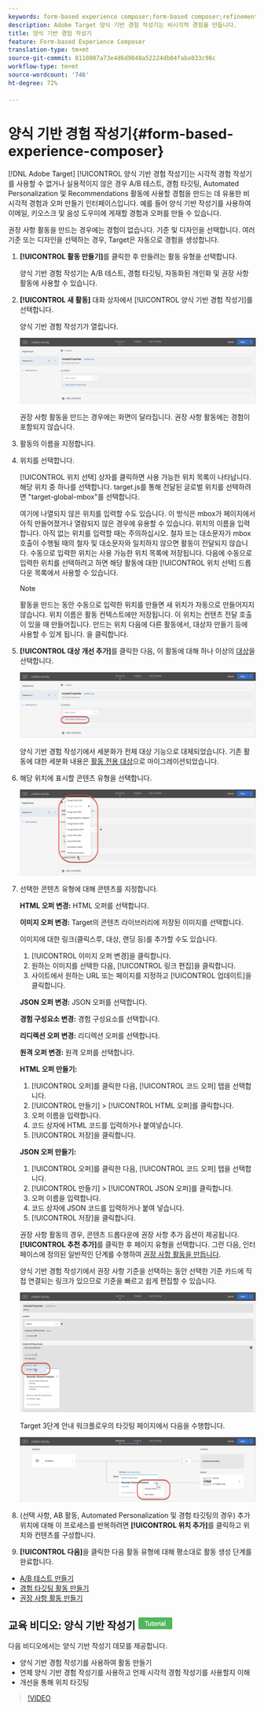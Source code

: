```yaml
---
keywords: form-based experience composer;form-based composer;refinements
description: Adobe Target 양식 기반 경험 작성기는 비시각적 경험을 만듭니다.
title: 양식 기반 경험 작성기
feature: Form-based Experience Composer
translation-type: tm+mt
source-git-commit: 8110807a73e4d6d9848a52224db04faba033c98c
workflow-type: tm+mt
source-wordcount: '746'
ht-degree: 72%

---
```



# 양식 기반 경험 작성기{#form-based-experience-composer}

[!DNL Adobe Target] [!UICONTROL 양식 기반 경험 작성기]는 시각적 경험 작성기를 사용할 수 없거나 실용적이지 않은 경우 A/B 테스트, 경험 타깃팅, Automated Personalization 및 Recommendations 활동에 사용할 경험을 만드는 데 유용한 비시각적 경험과 오퍼 만들기 인터페이스입니다. 예를 들어 양식 기반 작성기를 사용하여 이메일, 키오스크 및 음성 도우미에 게재할 경험과 오퍼를 만들 수 있습니다.

권장 사항 활동을 만드는 경우에는 경험이 없습니다. 기준 및 디자인을 선택합니다. 여러 기준 또는 디자인을 선택하는 경우, Target은 자동으로 경험을 생성합니다.

1. **[!UICONTROL 활동 만들기]**&#x200B;를 클릭한 후 만들려는 활동 유형을 선택합니다.

   양식 기반 경험 작성기는 A/B 테스트, 경험 타깃팅, 자동화된 개인화 및 권장 사항 활동에 사용할 수 있습니다.
1. **[!UICONTROL 새 활동]** 대화 상자에서 [!UICONTROL 양식 기반 경험 작성기]를 선택합니다.

   양식 기반 경험 작성기가 열립니다.

   ![](assets/location_refinements.png)

   권장 사항 활동을 만드는 경우에는 화면이 달라집니다. 권장 사항 활동에는 경험이 포함되지 않습니다.
1. 활동의 이름을 지정합니다.
1. 위치를 선택합니다.

   [!UICONTROL 위치 선택] 상자를 클릭하면 사용 가능한 위치 목록이 나타납니다. 해당 위치 중 하나를 선택합니다. target.js를 통해 전달된 글로벌 위치를 선택하려면 &quot;target-global-mbox&quot;를 선택합니다.

   여기에 나열되지 않은 위치를 입력할 수도 있습니다. 이 방식은 mbox가 페이지에서 아직 만들어졌거나 열람되지 않은 경우에 유용할 수 있습니다. 위치의 이름을 입력합니다. 아직 없는 위치를 입력할 때는 주의하십시오. 철자 또는 대소문자가 mbox 호출이 수행될 때의 철자 및 대소문자와 일치하지 않으면 활동이 전달되지 않습니다. 수동으로 입력한 위치는 사용 가능한 위치 목록에 저장됩니다. 다음에 수동으로 입력한 위치를 선택하려고 하면 해당 활동에 대한 [!UICONTROL 위치 선택] 드롭다운 목록에서 사용할 수 있습니다.

   >[!NOTE]
   >
   >활동을 만드는 동안 수동으로 입력한 위치를 만들면 새 위치가 자동으로 만들어지지 않습니다. 위치 이름은 활동 컨텍스트에만 저장됩니다. 이 위치는 컨텐츠 전달 호출이 있을 때 만들어집니다. 만드는 위치 다음에 다른 활동에서, 대상자 만들기 등에 사용할 수 있게 됩니다. 을 클릭합니다.

1. **[!UICONTROL 대상 개선 추가]**&#x200B;를 클릭한 다음, 이 활동에 대해 하나 이상의 [대상](/help/c-target/target.md#concept_A782F8481A5041EBA75103CB26376522)을 선택합니다.

   ![](assets/location_refinements_2.png)

   양식 기반 경험 작성기에서 세분화가 전체 대상 기능으로 대체되었습니다. 기존 활동에 대한 세분화 내용은 [활동 전용 대상](/help/c-target/creating-activity-only-audience.md#concept_A6BADCF530ED4AE1852E677FEBE68483)으로 마이그레이션되었습니다.
1. 해당 위치에 표시할 콘텐츠 유형을 선택합니다.

   ![](assets/form_content.png)

1. 선택한 콘텐츠 유형에 대해 콘텐츠를 지정합니다.

   **HTML 오퍼 변경:** HTML 오퍼를 선택합니다.

   **이미지 오퍼 변경:** Target의 콘텐츠 라이브러리에 저장된 이미지를 선택합니다.

   이미지에 대한 링크(클릭스루, 대상, 랜딩 등)를 추가할 수도 있습니다.

   1. [!UICONTROL 이미지 오퍼 변경]을 클릭합니다.
   1. 원하는 이미지를 선택한 다음, [!UICONTROL 링크 편집]을 클릭합니다.
   1. 사이트에서 원하는 URL 또는 페이지를 지정하고 [!UICONTROL 업데이트]을 클릭합니다.

   **JSON 오퍼 변경:** JSON 오퍼를 선택합니다.

   **경험 구성요소 변경:** 경험 구성요소를 선택합니다.

   **리디렉션 오퍼 변경:** 리디렉션 오퍼를 선택합니다.

   **원격 오퍼 변경:** 원격 오퍼를 선택합니다.

   **HTML 오퍼 만들기:**

   1. [!UICONTROL 오퍼]를 클릭한 다음, [!UICONTROL 코드 오퍼] 탭을 선택합니다.
   1. [!UICONTROL 만들기] > [!UICONTROL HTML 오퍼]를 클릭합니다.
   1. 오퍼 이름을 입력합니다.
   1. 코드 상자에 HTML 코드를 입력하거나 붙여넣습니다.
   1. [!UICONTROL 저장]을 클릭합니다.

   **JSON 오퍼 만들기:**

   1. [!UICONTROL 오퍼]를 클릭한 다음, [!UICONTROL 코드 오퍼] 탭을 선택합니다.
   1. [!UICONTROL 만들기] > [!UICONTROL JSON 오퍼]를 클릭합니다.
   1. 오퍼 이름을 입력합니다.
   1. 코드 상자에 JSON 코드를 입력하거나 붙여 넣습니다.
   1. [!UICONTROL 저장]을 클릭합니다.

   권장 사항 활동의 경우, 콘텐츠 드롭다운에 권장 사항 추가 옵션이 제공됩니다. **[!UICONTROL 추천 추가]**&#x200B;를 클릭한 후 페이지 유형을 선택합니다. 그런 다음, 인터페이스에 정의된 일반적인 단계를 수행하여 [권장 사항 활동을 만듭니다](/help/c-recommendations/t-create-recs-activity/create-recs-activity.md).

   양식 기반 경험 작성기에서 권장 사항 기준을 선택하는 동안 선택한 기준 카드에 직접 연결되는 링크가 있으므로 기준을 빠르고 쉽게 편집할 수 있습니다.

   ![](assets/change_criteria.png)

   Target 3단계 안내 워크플로우의 타깃팅 페이지에서 다음을 수행합니다.

   ![](assets/change_criteria_2.png)

1. (선택 사항, AB 활동, Automated Personalization 및 경험 타깃팅의 경우) 추가 위치에 대해 이 프로세스를 반복하려면 **[!UICONTROL 위치 추가]**&#x200B;를 클릭하고 위치와 컨텐츠를 구성합니다.
1. **[!UICONTROL 다음]**&#x200B;을 클릭한 다음 활동 유형에 대해 평소대로 활동 생성 단계를 완료합니다.

* [A/B 테스트 만들기](/help/c-activities/t-test-ab/t-test-create-ab/test-create-ab.md)
* [경험 타깃팅 활동 만들기](/help/c-activities/t-experience-target/t-xt-create/xt-create.md#task_D6B3429AC31549E1A70EDF04B3DDC765)
* [권장 사항 활동 만들기](/help/c-recommendations/t-create-recs-activity/create-recs-activity.md#task_6874328773C64C44A73F0A130AD3F96F)

## 교육 비디오: 양식 기반 작성기  ![자습서 배지](/help/assets/tutorial.png)

다음 비디오에서는 양식 기반 작성기 데모를 제공합니다.

* 양식 기반 경험 작성기를 사용하여 활동 만들기
* 언제 양식 기반 경험 작성기를 사용하고 언제 시각적 경험 작성기를 사용할지 이해
* 개선을 통해 위치 타깃팅

>[!VIDEO](https://video.tv.adobe.com/v/17390)